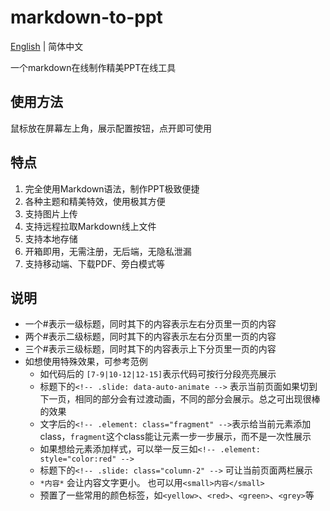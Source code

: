 # markdown-to-ppt

[English](./README.md) | 简体中文

一个markdown在线制作精美PPT在线工具

## 使用方法
鼠标放在屏幕左上角，展示配置按钮，点开即可使用

## 特点

1. 完全使用Markdown语法，制作PPT极致便捷
2. 各种主题和精美特效，使用极其方便
3. 支持图片上传
4. 支持远程拉取Markdown线上文件
5. 支持本地存储
6. 开箱即用，无需注册，无后端，无隐私泄漏
7. 支持移动端、下载PDF、旁白模式等

## 说明

- 一个#表示一级标题，同时其下的内容表示左右分页里一页的内容
- 两个#表示二级标题，同时其下的内容表示左右分页里一页的内容
- 三个#表示三级标题，同时其下的内容表示上下分页里一页的内容
- 如想使用特殊效果，可参考范例
  - 如代码后的 `[7-9|10-12|12-15]`表示代码可按行分段亮亮展示
  - 标题下的`<!-- .slide: data-auto-animate -->` 表示当前页面如果切到下一页，相同的部分会有过渡动画，不同的部分会展示。总之可出现很棒的效果
  - 文字后的`<!-- .element: class="fragment" -->`表示给当前元素添加class，`fragment`这个class能让元素一步一步展示，而不是一次性展示
  - 如果想给元素添加样式，可以举一反三如`<!-- .element: style="color:red" -->`
  - 标题下的`<!-- .slide: class="column-2" -->` 可让当前页面两栏展示
  - `*内容*` 会让内容文字更小。 也可以用`<small>内容</small>`
  - 预置了一些常用的颜色标签，如`<yellow>`、`<red>`、`<green>`、`<grey>`等
